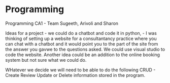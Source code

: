 # Programming
Programming CA1 - Team Sugeeth, Arivoli and Sharon 

Ideas for a project - we could do a chatbot and code it in python, - I was thinking of setting up a website for a consultantancy practice where you can chat with a chatbot and it would point you to the part of the site from the answer you gavwe to the questions asked. We could use visual studio to code the website. 
Another idea could be an addition to the online booking system but not sure what we could do.

WHatever we decide we will need to be able to do the following CRUD - Create Review Update or Delete information stored in the program.
